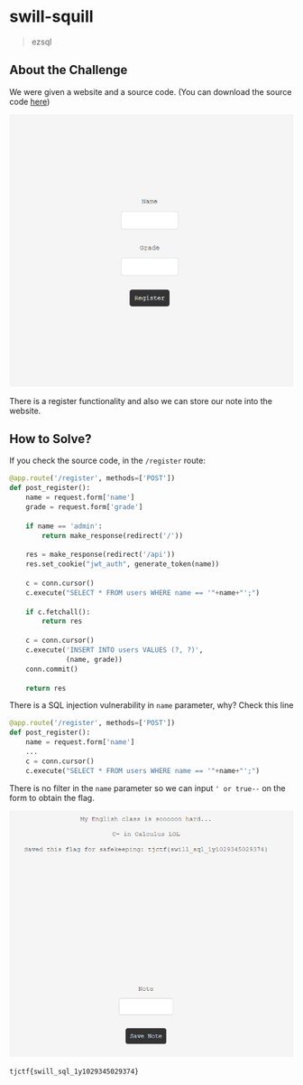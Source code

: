 # swill-squill
> ezsql

## About the Challenge
We were given a website and a source code. (You can download the source code [here](server.zip))

![preview](images/preview.png)

There is a register functionality and also we can store our note into the website.

## How to Solve?
If you check the source code, in the `/register` route:

```python
@app.route('/register', methods=['POST'])
def post_register():
    name = request.form['name']
    grade = request.form['grade']

    if name == 'admin':
        return make_response(redirect('/'))

    res = make_response(redirect('/api'))
    res.set_cookie("jwt_auth", generate_token(name))

    c = conn.cursor()
    c.execute("SELECT * FROM users WHERE name == '"+name+"';")

    if c.fetchall():
        return res

    c = conn.cursor()
    c.execute('INSERT INTO users VALUES (?, ?)',
              (name, grade))
    conn.commit()

    return res
```

There is a SQL injection vulnerability in `name` parameter, why? Check this line

```python
@app.route('/register', methods=['POST'])
def post_register():
    name = request.form['name']
    ...
    c = conn.cursor()
    c.execute("SELECT * FROM users WHERE name == '"+name+"';")
```

There is no filter in the `name` parameter so we can input `' or true--` on the form to obtain the flag.

![flag](images/flag.png)

```
tjctf{swill_sql_1y1029345029374}
```